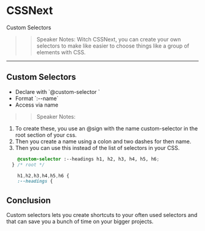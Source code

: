 <!-- .slide: data-state="title" -->
# CSSNext
Custom Selectors

>>Speaker Notes:
Witch CSSNext, you can create your own selectors to make like easier to choose things like a group of elements with CSS.

---

## Custom Selectors

<ul>
	<li class="fragment">Declare with `@custom-selector `</li>
	<li class="fragment">Format `:--name`</li>
	<li class="fragment">Access via name</li>
</ul>

>> Speaker Notes:
1. To create these, you use an @sign with the name custom-selector in the root section of your css.
2. Then you create a name using a colon and two dashes for then name.
3. Then you can use this instead of the list of selectors in your CSS.


```_variables.css
	@custom-selector :--headings h1, h2, h3, h4, h5, h6;
  } /* root */
```

```_base.css
	h1,h2,h3,h4,h5,h6 {
	:--headings { 
```


## Conclusion
Custom selectors lets you create shortcuts to your often used selectors and that can save you a bunch of time on your bigger projects.